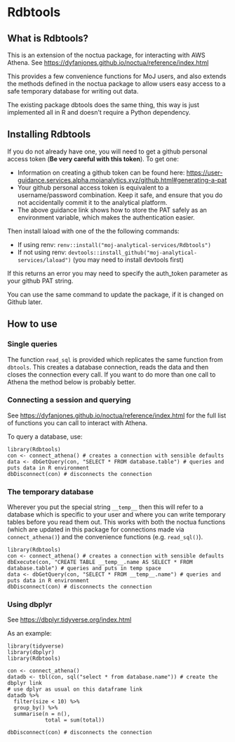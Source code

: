 # Rdbtools

## What is Rdbtools?

This is an extension of the noctua package, for interacting with AWS Athena.
See https://dyfanjones.github.io/noctua/reference/index.html

This provides a few convenience functions for MoJ users, and also extends the methods defined in the noctua package to allow users easy access to a safe temporary database for writing out data.

The existing package dbtools does the same thing, this way is just implemented all in R and doesn't require a Python dependency.

## Installing Rdbtools

If you do not already have one, you will need to get a github personal access token (**Be very careful with this token**).
To get one:

 - Information on creating a github token can be found here: https://user-guidance.services.alpha.mojanalytics.xyz/github.html#generating-a-pat
 - Your github personal access token is equivalent to a username/password combination. Keep it safe, and ensure that you do not accidentally commit it to the analytical platform.
 - The above guidance link shows how to store the PAT safely as an environment variable, which makes the authentication easier.

Then install laload with one of the the following commands:

 - If using renv: `renv::install("moj-analytical-services/Rdbtools")`
 - If not using renv: `devtools::install_github("moj-analytical-services/laload")` (you may need to install devtools first)

If this returns an error you may need to specify the auth_token parameter as your github PAT string.

You can use the same command to update the package, if it is changed on Github later.

## How to use

### Single queries

The function `read_sql` is provided which replicates the same function from `dbtools`.
This creates a database connection, reads the data and then closes the connection every call.
If you want to do more than one call to Athena the method below is probably better.

### Connecting a session and querying

See https://dyfanjones.github.io/noctua/reference/index.html for the full list of functions you can call to interact with Athena.

To query a database, use:

```
library(Rdbtools)
con <- connect_athena() # creates a connection with sensible defaults
data <- dbGetQuery(con, "SELECT * FROM database.table") # queries and puts data in R environment
dbDisconnect(con) # disconnects the connection
```

### The temporary database

Wherever you put the special string `__temp__` then this will refer to a database which is specific to your user and where you can write temporary tables before you read them out.
This works with both the noctua functions (which are updated in this package for connections made via `connect_athena()`) and the convenience functions (e.g. `read_sql()`).

```
library(Rdbtools)
con <- connect_athena() # creates a connection with sensible defaults
dbExecute(con, "CREATE TABLE __temp__.name AS SELECT * FROM database.table") # queries and puts in temp space
data <- dbGetQuery(con, "SELECT * FROM __temp__.name") # queries and puts data in R environment
dbDisconnect(con) # disconnects the connection
```

### Using dbplyr

See https://dbplyr.tidyverse.org/index.html

As an example:
```
library(tidyverse)
library(dbplyr)
library(Rdbtools)

con <- connect_athena()
datadb <- tbl(con, sql("select * from database.name")) # create the dbplyr link
# use dplyr as usual on this dataframe link
datadb %>%
  filter(size < 10) %>%
  group_by() %>%
  summarise(n = n(),
            total = sum(total))

dbDisconnect(con) # disconnects the connection
```


